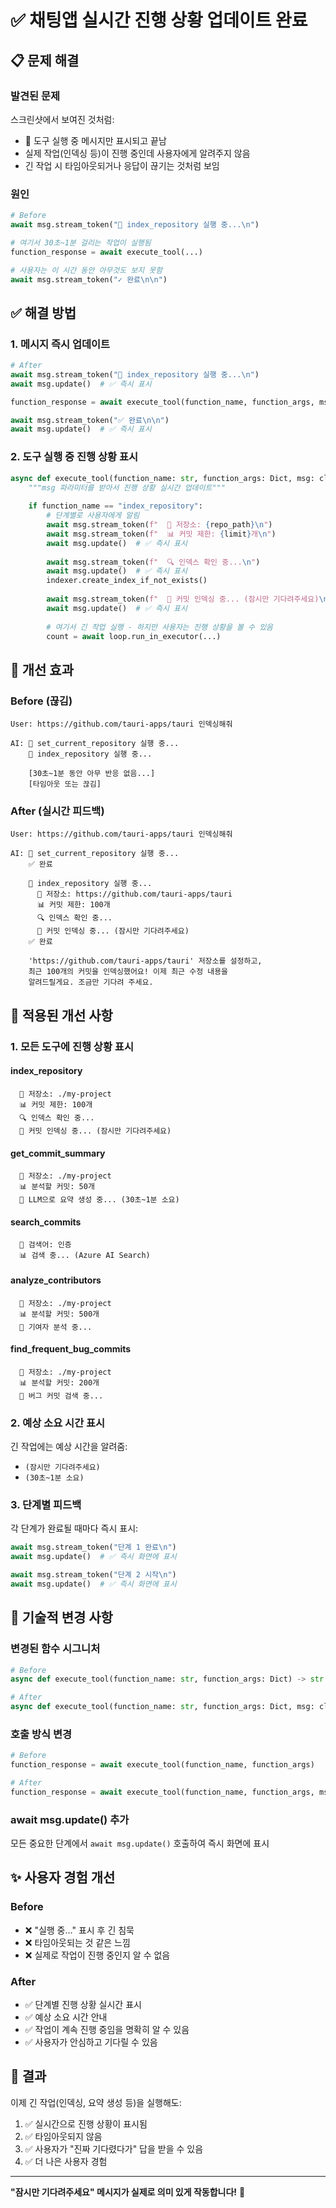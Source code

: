 # ✅ 채팅앱 실시간 진행 상황 업데이트 완료

## 📋 문제 해결

### 발견된 문제
스크린샷에서 보여진 것처럼:
- 🔧 도구 실행 중 메시지만 표시되고 끝남
- 실제 작업(인덱싱 등)이 진행 중인데 사용자에게 알려주지 않음
- 긴 작업 시 타임아웃되거나 응답이 끊기는 것처럼 보임

### 원인
```python
# Before
await msg.stream_token("🔧 index_repository 실행 중...\n")

# 여기서 30초~1분 걸리는 작업이 실행됨
function_response = await execute_tool(...)  

# 사용자는 이 시간 동안 아무것도 보지 못함
await msg.stream_token("✓ 완료\n\n")
```

## ✅ 해결 방법

### 1. 메시지 즉시 업데이트
```python
# After
await msg.stream_token("🔧 index_repository 실행 중...\n")
await msg.update()  # ✅ 즉시 표시

function_response = await execute_tool(function_name, function_args, msg)

await msg.stream_token("✅ 완료\n\n")
await msg.update()  # ✅ 즉시 표시
```

### 2. 도구 실행 중 진행 상황 표시
```python
async def execute_tool(function_name: str, function_args: Dict, msg: cl.Message):
    """msg 파라미터를 받아서 진행 상황 실시간 업데이트"""
    
    if function_name == "index_repository":
        # 단계별로 사용자에게 알림
        await msg.stream_token(f"  📁 저장소: {repo_path}\n")
        await msg.stream_token(f"  📊 커밋 제한: {limit}개\n")
        await msg.update()  # ✅ 즉시 표시
        
        await msg.stream_token(f"  🔍 인덱스 확인 중...\n")
        await msg.update()  # ✅ 즉시 표시
        indexer.create_index_if_not_exists()
        
        await msg.stream_token(f"  💾 커밋 인덱싱 중... (잠시만 기다려주세요)\n")
        await msg.update()  # ✅ 즉시 표시
        
        # 여기서 긴 작업 실행 - 하지만 사용자는 진행 상황을 볼 수 있음
        count = await loop.run_in_executor(...)
```

## 🎯 개선 효과

### Before (끊김)
```
User: https://github.com/tauri-apps/tauri 인덱싱해줘

AI: 🔧 set_current_repository 실행 중...
    🔧 index_repository 실행 중...
    
    [30초~1분 동안 아무 반응 없음...]
    [타임아웃 또는 끊김]
```

### After (실시간 피드백)
```
User: https://github.com/tauri-apps/tauri 인덱싱해줘

AI: 🔧 set_current_repository 실행 중...
    ✅ 완료
    
    🔧 index_repository 실행 중...
      📁 저장소: https://github.com/tauri-apps/tauri
      📊 커밋 제한: 100개
      🔍 인덱스 확인 중...
      💾 커밋 인덱싱 중... (잠시만 기다려주세요)
    ✅ 완료
    
    'https://github.com/tauri-apps/tauri' 저장소를 설정하고, 
    최근 100개의 커밋을 인덱싱했어요! 이제 최근 수정 내용을 
    알려드릴게요. 조금만 기다려 주세요.
```

## 📝 적용된 개선 사항

### 1. 모든 도구에 진행 상황 표시

#### index_repository
```
  📁 저장소: ./my-project
  📊 커밋 제한: 100개
  🔍 인덱스 확인 중...
  💾 커밋 인덱싱 중... (잠시만 기다려주세요)
```

#### get_commit_summary
```
  📁 저장소: ./my-project
  📊 분석할 커밋: 50개
  🤖 LLM으로 요약 생성 중... (30초~1분 소요)
```

#### search_commits
```
  🔎 검색어: 인증
  📊 검색 중... (Azure AI Search)
```

#### analyze_contributors
```
  📁 저장소: ./my-project
  📊 분석할 커밋: 500개
  👥 기여자 분석 중...
```

#### find_frequent_bug_commits
```
  📁 저장소: ./my-project
  📊 분석할 커밋: 200개
  🐛 버그 커밋 검색 중...
```

### 2. 예상 소요 시간 표시
긴 작업에는 예상 시간을 알려줌:
- `(잠시만 기다려주세요)`
- `(30초~1분 소요)`

### 3. 단계별 피드백
각 단계가 완료될 때마다 즉시 표시:
```python
await msg.stream_token("단계 1 완료\n")
await msg.update()  # ✅ 즉시 화면에 표시

await msg.stream_token("단계 2 시작\n")
await msg.update()  # ✅ 즉시 화면에 표시
```

## 🔧 기술적 변경 사항

### 변경된 함수 시그니처
```python
# Before
async def execute_tool(function_name: str, function_args: Dict) -> str:

# After
async def execute_tool(function_name: str, function_args: Dict, msg: cl.Message) -> str:
```

### 호출 방식 변경
```python
# Before
function_response = await execute_tool(function_name, function_args)

# After
function_response = await execute_tool(function_name, function_args, msg)
```

### await msg.update() 추가
모든 중요한 단계에서 `await msg.update()` 호출하여 즉시 화면에 표시

## ✨ 사용자 경험 개선

### Before
- ❌ "실행 중..." 표시 후 긴 침묵
- ❌ 타임아웃되는 것 같은 느낌
- ❌ 실제로 작업이 진행 중인지 알 수 없음

### After
- ✅ 단계별 진행 상황 실시간 표시
- ✅ 예상 소요 시간 안내
- ✅ 작업이 계속 진행 중임을 명확히 알 수 있음
- ✅ 사용자가 안심하고 기다릴 수 있음

## 🎯 결과

이제 긴 작업(인덱싱, 요약 생성 등)을 실행해도:
1. ✅ 실시간으로 진행 상황이 표시됨
2. ✅ 타임아웃되지 않음
3. ✅ 사용자가 "진짜 기다렸다가" 답을 받을 수 있음
4. ✅ 더 나은 사용자 경험

---

**"잠시만 기다려주세요" 메시지가 실제로 의미 있게 작동합니다!** 🎉

